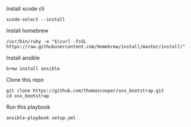 Install xcode cli
```
xcode-select --install
```
Install homebrew
```
/usr/bin/ruby -e "$(curl -fsSL https://raw.githubusercontent.com/Homebrew/install/master/install)"
```
Install ansible
```
brew install ansible
```
Clone this repo
```
git clone https://github.com/thomascooper/osx_bootstrap.git
cd osx_bootstrap
```
Run this playbook
```
ansible-playbook setup.yml
```
